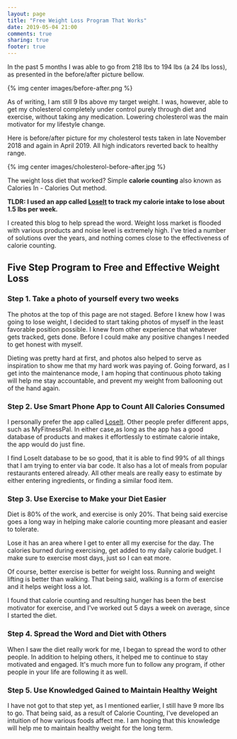 ```yaml
---
layout: page
title: "Free Weight Loss Program That Works"
date: 2019-05-04 21:00
comments: true
sharing: true
footer: true
---
```


In the past 5 months I was able to go from 218 lbs to 194 lbs (a 24 lbs loss), as presented in the before/after picture bellow.

{% img center images/before-after.png %}

As of writing, I am still 9 lbs above my target weight. I was, however, able to get my cholesterol completely under control purely through diet and exercise, without taking any medication. Lowering cholesterol was the main motivator for my lifestyle change.

Here is before/after picture for my cholesterol tests taken in late November 2018 and again in April 2019. All high indicators reverted back to healthy range.

{% img center images/cholesterol-before-after.jpg %}

The weight loss diet that worked? Simple **calorie counting** also known as Calories In - Calories Out method.

**TLDR: I used an app called [LoseIt](https://www.loseit.com/) to track my calorie intake to lose about 1.5 lbs per week.**

I created this blog to help spread the word. Weight loss market is flooded with various products and noise level is extremely high. I've tried a number of solutions over the years, and nothing comes close to the effectiveness of calorie counting.

## Five Step Program to Free and Effective Weight Loss

### Step 1. Take a photo of yourself every two weeks

The photos at the top of this page are not staged. Before I knew how I was going to lose weight, I decided to start taking photos of myself in the least favorable position possible. I knew from other experience that whatever gets tracked, gets done. Before I could make any positive changes I needed to get honest with myself.

Dieting was pretty hard at first, and photos also helped to serve as inspiration to show me that my hard work was paying of. Going forward, as I get into the maintenance mode, I am hoping that continuous photo taking will help me stay accountable, and prevent my weight from ballooning out of the hand again.

### Step 2. Use Smart Phone App to Count All Calories Consumed

I personally prefer the app called [LoseIt](https://www.loseit.com/). Other people prefer different apps, such as MyFitnessPal. In either case,as long as the app has a good database of products and makes it effortlessly to estimate calorie intake, the app would do just fine.

I find LoseIt database to be so good, that it is able to find 99% of all things that I am trying to enter via bar code. It also has a lot of meals from popular restaurants entered already. All other meals are really easy to estimate by either entering ingredients, or finding a similar food item.

### Step 3. Use Exercise to Make your Diet Easier

Diet is 80% of the work, and exercise is only 20%. That being said exercise goes a long way in helping make calorie counting more pleasant and easier to tolerate.

Lose it has an area where I get to enter all my exercise for the day. The calories burned during exercising, get added to my daily calorie budget. I make sure to exercise most days, just so I can eat more.

Of course, better exercise is better for weight loss. Running and weight lifting is better than walking. That being said, walking is a form of exercise and it helps weight loss a lot.

I found that calorie counting and resulting hunger has been the best motivator for exercise, and I've worked out 5 days a week on average, since I started the diet.

### Step 4. Spread the Word and Diet with Others

When I saw the diet really work for me, I began to spread the word to other people. In addition to helping others, it helped me to continue to stay motivated and engaged. It's much more fun to follow any program, if other people in your life are following it as well.

### Step 5. Use Knowledged Gained to Maintain Healthy Weight

I have not got to that step yet, as I mentioned earlier, I still have 9 more lbs to go. That being said, as a result of Calorie Counting, I've developed an intuition of how various foods affect me. I am hoping that this knowledge will help me to maintain healthy weight for the long term.
